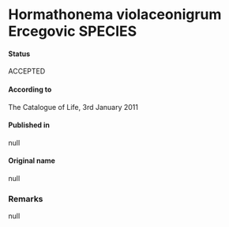 # Hormathonema violaceonigrum Ercegovic SPECIES

#### Status
ACCEPTED

#### According to
The Catalogue of Life, 3rd January 2011

#### Published in
null

#### Original name
null

### Remarks
null